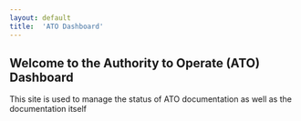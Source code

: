 ```yaml
---
layout: default
title:  'ATO Dashboard'
---
```


## Welcome to the Authority to Operate (ATO) Dashboard

This site is used to manage the status of ATO documentation as well as the documentation itself

